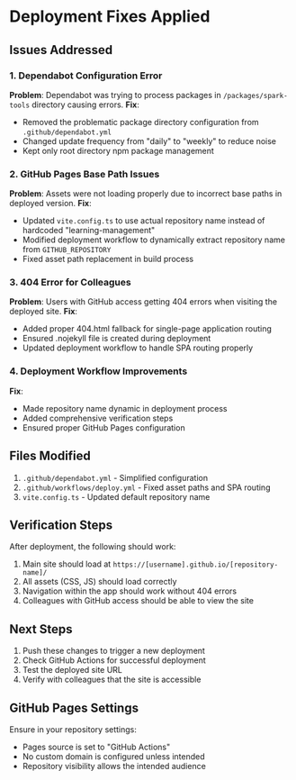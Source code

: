 # Deployment Fixes Applied

## Issues Addressed

### 1. Dependabot Configuration Error
**Problem**: Dependabot was trying to process packages in `/packages/spark-tools` directory causing errors.
**Fix**: 
- Removed the problematic package directory configuration from `.github/dependabot.yml`
- Changed update frequency from "daily" to "weekly" to reduce noise
- Kept only root directory npm package management

### 2. GitHub Pages Base Path Issues
**Problem**: Assets were not loading properly due to incorrect base paths in deployed version.
**Fix**:
- Updated `vite.config.ts` to use actual repository name instead of hardcoded "learning-management"
- Modified deployment workflow to dynamically extract repository name from `GITHUB_REPOSITORY`
- Fixed asset path replacement in build process

### 3. 404 Error for Colleagues
**Problem**: Users with GitHub access getting 404 errors when visiting the deployed site.
**Fix**:
- Added proper 404.html fallback for single-page application routing
- Ensured .nojekyll file is created during deployment
- Updated deployment workflow to handle SPA routing properly

### 4. Deployment Workflow Improvements
**Fix**: 
- Made repository name dynamic in deployment process
- Added comprehensive verification steps
- Ensured proper GitHub Pages configuration

## Files Modified

1. `.github/dependabot.yml` - Simplified configuration
2. `.github/workflows/deploy.yml` - Fixed asset paths and SPA routing
3. `vite.config.ts` - Updated default repository name

## Verification Steps

After deployment, the following should work:
1. Main site should load at `https://[username].github.io/[repository-name]/`
2. All assets (CSS, JS) should load correctly
3. Navigation within the app should work without 404 errors
4. Colleagues with GitHub access should be able to view the site

## Next Steps

1. Push these changes to trigger a new deployment
2. Check GitHub Actions for successful deployment
3. Test the deployed site URL
4. Verify with colleagues that the site is accessible

## GitHub Pages Settings

Ensure in your repository settings:
- Pages source is set to "GitHub Actions"
- No custom domain is configured unless intended
- Repository visibility allows the intended audience